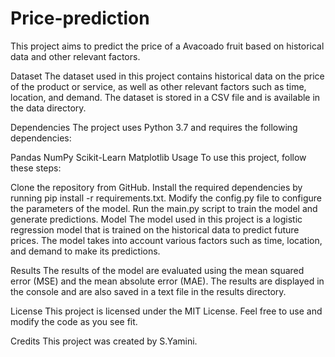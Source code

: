 # Price-prediction
This project aims to predict the price of a Avacoado fruit based on historical data and other relevant factors.

Dataset
The dataset used in this project contains historical data on the price of the product or service, as well as other relevant factors such as time, location, and demand. The dataset is stored in a CSV file and is available in the data directory.

Dependencies
The project uses Python 3.7 and requires the following dependencies:

Pandas
NumPy
Scikit-Learn
Matplotlib
Usage
To use this project, follow these steps:

Clone the repository from GitHub.
Install the required dependencies by running pip install -r requirements.txt.
Modify the config.py file to configure the parameters of the model.
Run the main.py script to train the model and generate predictions.
Model
The model used in this project is a logistic regression model that is trained on the historical data to predict future prices. The model takes into account various factors such as time, location, and demand to make its predictions.

Results
The results of the model are evaluated using the mean squared error (MSE) and the mean absolute error (MAE). The results are displayed in the console and are also saved in a text file in the results directory.

License
This project is licensed under the MIT License. Feel free to use and modify the code as you see fit.

Credits
This project was created by S.Yamini. 
